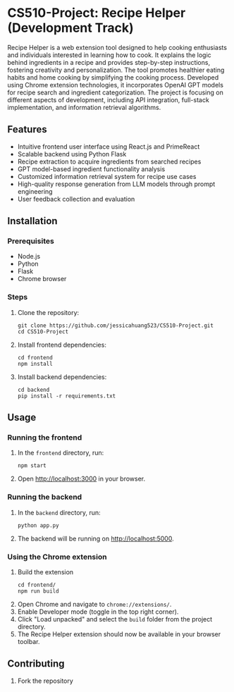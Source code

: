 #  CS510-Project: Recipe Helper (Development Track)

Recipe Helper is a web extension tool designed to help cooking enthusiasts and individuals interested in learning how to cook. It explains the logic behind ingredients in a recipe and provides step-by-step instructions, fostering creativity and personalization. The tool promotes healthier eating habits and home cooking by simplifying the cooking process. Developed using Chrome extension technologies, it incorporates OpenAI GPT models for recipe search and ingredient categorization. The project is focusing on different aspects of development, including API integration, full-stack implementation, and information retrieval algorithms.

## Features

- Intuitive frontend user interface using React.js and PrimeReact
- Scalable backend using Python Flask
- Recipe extraction to acquire ingredients from searched recipes
- GPT model-based ingredient functionality analysis
- Customized information retrieval system for recipe use cases
- High-quality response generation from LLM models through prompt engineering
- User feedback collection and evaluation

## Installation

### Prerequisites

- Node.js
- Python
- Flask
- Chrome browser

### Steps

1. Clone the repository:

   ```
   git clone https://github.com/jessicahuang523/CS510-Project.git
   cd CS510-Project
   ```

2. Install frontend dependencies:

   ```
   cd frontend
   npm install
   ```

3. Install backend dependencies:

   ```
   cd backend
   pip install -r requirements.txt
   ```

## Usage

### Running the frontend

1. In the `frontend` directory, run:

   ```
   npm start
   ```

2. Open [http://localhost:3000](http://localhost:3000) in your browser.

### Running the backend

1. In the `backend` directory, run:

   ```
   python app.py
   ```

2. The backend will be running on [http://localhost:5000](http://localhost:5000).

### Using the Chrome extension

1. Build the extension
   ```
   cd frontend/
   npm run build
   ```
2. Open Chrome and navigate to `chrome://extensions/`.
3. Enable Developer mode (toggle in the top right corner).
4. Click "Load unpacked" and select the `build` folder from the project directory.
5. The Recipe Helper extension should now be available in your browser toolbar.

## Contributing

1. Fork the repository
